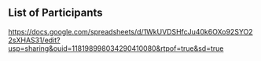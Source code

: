 ## List of Participants

https://docs.google.com/spreadsheets/d/1WkUVDSHfcJu40k6OXo92SYO22sXHAS31/edit?usp=sharing&ouid=118198998034290410080&rtpof=true&sd=true
